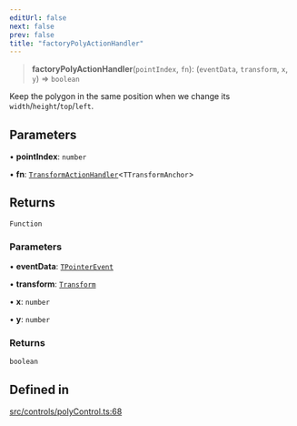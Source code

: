 ```yaml
---
editUrl: false
next: false
prev: false
title: "factoryPolyActionHandler"
---
```


> **factoryPolyActionHandler**(`pointIndex`, `fn`): (`eventData`, `transform`, `x`, `y`) => `boolean`

Keep the polygon in the same position when we change its `width`/`height`/`top`/`left`.

## Parameters

• **pointIndex**: `number`

• **fn**: [`TransformActionHandler`](/api/type-aliases/transformactionhandler/)\<`TTransformAnchor`\>

## Returns

`Function`

### Parameters

• **eventData**: [`TPointerEvent`](/api/type-aliases/tpointerevent/)

• **transform**: [`Transform`](/api/type-aliases/transform/)

• **x**: `number`

• **y**: `number`

### Returns

`boolean`

## Defined in

[src/controls/polyControl.ts:68](https://github.com/fabricjs/fabric.js/blob/v6.0.0-rc4/src/controls/polyControl.ts#L68)
